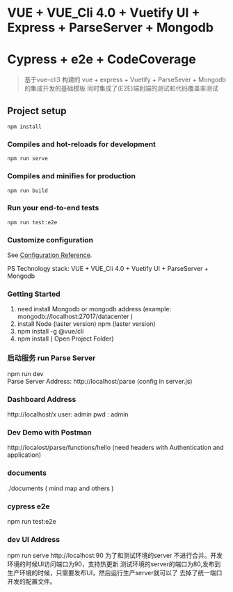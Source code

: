 <!--
 * @Author: Json.Xu
 * @Date: 2019-12-21 14:51:07
 * @LastEditTime: 2022-10-08 21:40:08
 * @LastEditors: Json.Xu
 * @Description: 
 * @FilePath: \vue_vuetify_parseserver\README.md
 -->
# VUE + VUE_Cli 4.0 + Vuetify UI + Express + ParseServer + Mongodb 
# Cypress + e2e + CodeCoverage 
> 基于vue-cli3 构建的 vue + express + Vuetify + ParseSever + Mongodb的集成开发的基础模板
> 同时集成了(E2E)端到端的测试和代码覆盖率测试


## Project setup
```
npm install 
```

### Compiles and hot-reloads for development
```
npm run serve
```

### Compiles and minifies for production
```
npm run build
```


### Run your end-to-end tests
```
npm run test:e2e
```


### Customize configuration
See [Configuration Reference](https://cli.vuejs.org/config/).


PS Technology stack:
VUE + VUE_Cli 4.0 + Vuetify UI + ParseServer + Mongodb 

### Getting Started
1. need install Mongodb or mongodb address (example: mongodb://localhost:27017/datacenter )
2. install Node (laster version) npm (laster version)
3. npm install -g @vue/cli 
4. npm install ( Open Project Folder)

### 启动服务 run Parse Server 
npm run dev  
Parse Server Address: http://localhost/parse (config in server.js)

### Dashboard Address
http://localhost/x
user: admin
pwd : admin

### Dev Demo with Postman 
http://localost/parse/functions/hello (need headers with Authentication and application)

### documents 
./documents ( mind map and others )


### cypress e2e 
npm run test:e2e 

### dev UI Address 
npm run serve 
http://localhost:90
为了和测试环境的server 不进行合并。开发环境的时候UI访问端口为90，支持热更新
测试环境的server的端口为80,发布到生产环境的时候，只需要发布UI，然后运行生产server就可以了
去掉了统一端口开发的配置文件。
